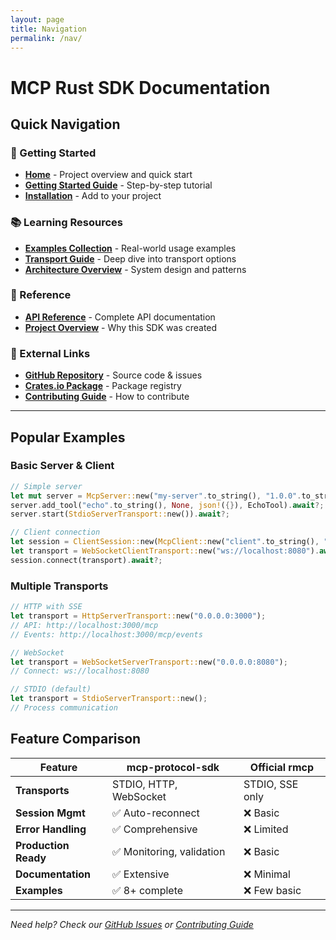 ```yaml
---
layout: page
title: Navigation
permalink: /nav/
---
```


# MCP Rust SDK Documentation

## Quick Navigation

### 🚀 Getting Started
- [**Home**](/) - Project overview and quick start
- [**Getting Started Guide**](getting-started) - Step-by-step tutorial
- [**Installation**](getting-started#installation) - Add to your project

### 📚 Learning Resources  
- [**Examples Collection**](examples) - Real-world usage examples
- [**Transport Guide**](transports) - Deep dive into transport options
- [**Architecture Overview**](architecture) - System design and patterns

### 📖 Reference
- [**API Reference**](https://docs.rs/mcp-protocol-sdk) - Complete API documentation
- [**Project Overview**](https://github.com/mcp-rust/mcp-protocol-sdk/blob/main/PROJECT_OVERVIEW.md) - Why this SDK was created

### 🔗 External Links
- [**GitHub Repository**](https://github.com/mcp-rust/mcp-protocol-sdk) - Source code & issues
- [**Crates.io Package**](https://crates.io/crates/mcp-protocol-sdk) - Package registry
- [**Contributing Guide**](https://github.com/mcp-rust/mcp-protocol-sdk/blob/main/CONTRIBUTING.md) - How to contribute

---

## Popular Examples

### Basic Server & Client
```rust
// Simple server
let mut server = McpServer::new("my-server".to_string(), "1.0.0".to_string());
server.add_tool("echo".to_string(), None, json!({}), EchoTool).await?;
server.start(StdioServerTransport::new()).await?;

// Client connection
let session = ClientSession::new(McpClient::new("client".to_string(), "1.0.0".to_string()));
let transport = WebSocketClientTransport::new("ws://localhost:8080").await?;
session.connect(transport).await?;
```

### Multiple Transports
```rust
// HTTP with SSE
let transport = HttpServerTransport::new("0.0.0.0:3000");
// API: http://localhost:3000/mcp
// Events: http://localhost:3000/mcp/events

// WebSocket  
let transport = WebSocketServerTransport::new("0.0.0.0:8080");
// Connect: ws://localhost:8080

// STDIO (default)
let transport = StdioServerTransport::new();
// Process communication
```

## Feature Comparison

| Feature | mcp-protocol-sdk | Official rmcp |
|---------|--------------|---------------|
| **Transports** | STDIO, HTTP, WebSocket | STDIO, SSE only |
| **Session Mgmt** | ✅ Auto-reconnect | ❌ Basic |
| **Error Handling** | ✅ Comprehensive | ❌ Limited |
| **Production Ready** | ✅ Monitoring, validation | ❌ Basic |
| **Documentation** | ✅ Extensive | ❌ Minimal |
| **Examples** | ✅ 8+ complete | ❌ Few basic |

---

*Need help? Check our [GitHub Issues](https://github.com/mcp-rust/mcp-protocol-sdk/issues) or [Contributing Guide](https://github.com/mcp-rust/mcp-protocol-sdk/blob/main/CONTRIBUTING.md)*

